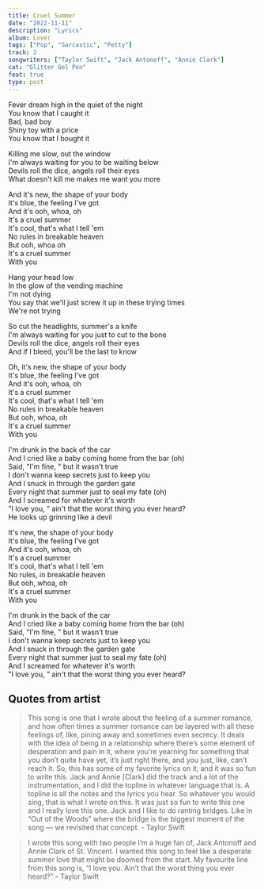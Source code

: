 ```yaml
---
title: Cruel Summer
date: "2022-11-11"
description: "Lyrics"
album: Lover
tags: ["Pop", "Sarcastic", "Petty"]
track: 2
songwriters: ["Taylor Swift", "Jack Antonoff", "Annie Clark"]
cat: "Glitter Gel Pen"
feat: true
type: post
---
```


<p className="verse-one">
Fever dream high in the quiet of the night <br />
You know that I caught it <br />
Bad, bad boy <br />
Shiny toy with a price <br />
You know that I bought it <br />
</p>
<p className="pre-chorus">
Killing me slow, out the window <br />
I'm always waiting for you to be waiting below <br />
Devils roll the dice, angels roll their eyes <br />
What doesn't kill me makes me want you more <br />
</p>
<p className="chorus">
And it's new, the shape of your body <br />
It's blue, the feeling I've got <br />
And it's ooh, whoa, oh <br />
It's a cruel summer <br />
It's cool, that's what I tell 'em <br />
No rules in breakable heaven <br />
But ooh, whoa oh <br />
It's a cruel summer <br />
With you <br />
</p>
<p className="verse-two">
Hang your head low <br />
In the glow of the vending machine <br />
I'm not dying <br />
You say that we'll just screw it up in these trying times <br />
We're not trying <br />
</p>
<p className="pre-chorus">
So cut the headlights, summer's a knife <br />
I'm always waiting for you just to cut to the bone <br />
Devils roll the dice, angels roll their eyes <br />
And if I bleed, you'll be the last to know <br />
</p>
<p className="chorus">
Oh, it's new, the shape of your body <br />
It's blue, the feeling I've got <br />
And it's ooh, whoa, oh <br />
It's a cruel summer <br />
It's cool, that's what I tell 'em <br />
No rules in breakable heaven <br />
But ooh, whoa, oh <br />
It's a cruel summer <br />
With you <br />
</p>
<p className="bridge">
I'm drunk in the back of the car <br />
And I cried like a baby coming home from the bar (oh) <br />
Said, "I'm fine, " but it wasn't true <br />
I don't wanna keep secrets just to keep you <br />
And I snuck in through the garden gate <br />
Every night that summer just to seal my fate (oh) <br />
And I screamed for whatever it's worth <br />
"I love you, " ain't that the worst thing you ever heard? <br />
He looks up grinning like a devil <br />
</p>
<p className="chorus">
It's new, the shape of your body <br />
It's blue, the feeling I've got <br />
And it's ooh, whoa, oh <br />
It's a cruel summer <br />
It's cool, that's what I tell 'em <br />
No rules, in breakable heaven <br />
But ooh, whoa, oh <br />
It's a cruel summer <br />
With you <br />
</p>
<p className="outro">
I'm drunk in the back of the car <br />
And I cried like a baby coming home from the bar (oh) <br />
Said, "I'm fine, " but it wasn't true <br />
I don't wanna keep secrets just to keep you <br />
And I snuck in through the garden gate <br />
Every night that summer just to seal my fate (oh) <br />
And I screamed for whatever it's worth <br />
"I love you, " ain't that the worst thing you ever heard? <br />
</p>

## Quotes from artist

<blockquote>
This song is one that I wrote about the feeling of a summer romance, and how often times a summer romance can be layered with all these feelings of, like, pining away and sometimes even secrecy. It deals with the idea of being in a relationship where there’s some element of desperation and pain in it, where you’re yearning for something that you don’t quite have yet, it’s just right there, and you just, like, can’t reach it. So, this has some of my favorite lyrics on it, and it was so fun to write this. Jack and Annie [Clark] did the track and a lot of the instrumentation, and I did the topline in whatever language that is. A topline is all the notes and the lyrics you hear. So whatever you would sing, that is what I wrote on this. It was just so fun to write this one and I really love this one. Jack and I like to do ranting bridges. Like in “Out of the Woods” where the bridge is the biggest moment of the song — we revisited that concept. - Taylor Swift
</blockquote>

<blockquote>
 I wrote this song with two people I’m a huge fan of, Jack Antonoff and Annie Clark of St. Vincent. I wanted this song to feel like a desperate summer love that might be doomed from the start. My favourite line from this song is, “I love you. Ain’t that the worst thing you ever heard?” - Taylor Swift
</blockquote>
